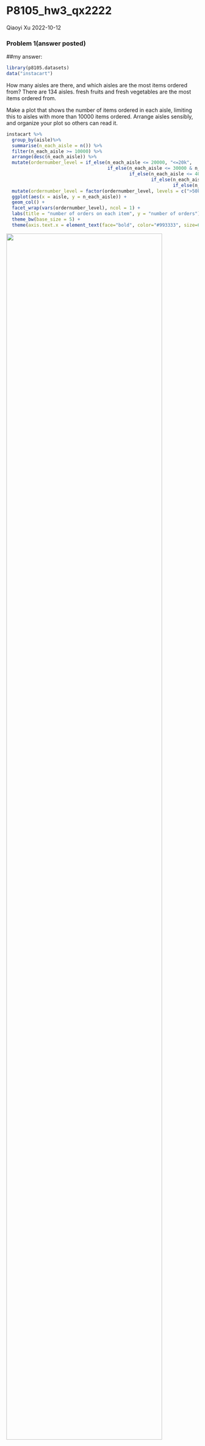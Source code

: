 P8105_hw3_qx2222
================
Qiaoyi Xu
2022-10-12

### Problem 1(answer posted)

\##my answer:

``` r
library(p8105.datasets)
data("instacart")
```

How many aisles are there, and which aisles are the most items ordered
from? There are 134 aisles. fresh fruits and fresh vegetables are the
most items ordered from.

Make a plot that shows the number of items ordered in each aisle,
limiting this to aisles with more than 10000 items ordered. Arrange
aisles sensibly, and organize your plot so others can read it.

``` r
instacart %>% 
  group_by(aisle)%>%
  summarise(n_each_aisle = n()) %>%
  filter(n_each_aisle >= 10000) %>%
  arrange(desc(n_each_aisle)) %>%
  mutate(ordernumber_level = if_else(n_each_aisle <= 20000, "<=20k",
                                     if_else(n_each_aisle <= 30000 & n_each_aisle > 20000, "20k-30k",
                                             if_else(n_each_aisle <= 40000 & n_each_aisle > 30000, "30k-40k",
                                                     if_else(n_each_aisle <= 50000 & n_each_aisle > 40000, "40k-50k",
                                                             if_else(n_each_aisle > 50000, ">50k", NA_character_))))))%>%
  mutate(ordernumber_level = factor(ordernumber_level, levels = c(">50k", "40k-50k", "30k-40k", "20k-30k","<=20k")))%>%
  ggplot(aes(x = aisle, y = n_each_aisle)) +
  geom_col() +
  facet_wrap(vars(ordernumber_level), ncol = 1) +
  labs(title = "number of orders on each item", y = "number of orders") +
  theme_bw(base_size = 5) +
  theme(axis.text.x = element_text(face="bold", color="#993333", size=6, angle=45))
```

<img src="P8105_hw3_qx2222_files/figure-gfm/unnamed-chunk-2-1.png" width="90%" />

\##answer:

#### Read in the data

``` r
instacart = 
  instacart %>% 
  as_tibble(instacart)
```

#### Answer questions about the data

This dataset contains 1384617 rows and 15 columns, with each row
resprenting a single product from an instacart order. Variables include
identifiers for user, order, and product; the order in which each
product was added to the cart. There are several order-level variables,
describing the day and time of the order, and number of days since prior
order. Then there are several item-specific variables, describing the
product name (e.g. Yogurt, Avocado), department (e.g. dairy and eggs,
produce), and aisle (e.g. yogurt, fresh fruits), and whether the item
has been ordered by this user in the past. In total, there are 39123
products found in 131209 orders from 131209 distinct users.

Below is a table summarizing the number of items ordered from aisle. In
total, there are 134 aisles, with fresh vegetables and fresh fruits
holding the most items ordered by far.

``` r
instacart %>% 
  count(aisle) %>% 
  arrange(desc(n))
```

    ## # A tibble: 134 × 2
    ##    aisle                              n
    ##    <chr>                          <int>
    ##  1 fresh vegetables              150609
    ##  2 fresh fruits                  150473
    ##  3 packaged vegetables fruits     78493
    ##  4 yogurt                         55240
    ##  5 packaged cheese                41699
    ##  6 water seltzer sparkling water  36617
    ##  7 milk                           32644
    ##  8 chips pretzels                 31269
    ##  9 soy lactosefree                26240
    ## 10 bread                          23635
    ## # … with 124 more rows

Next is a plot that shows the number of items ordered in each aisle.
Here, aisles are ordered by ascending number of items.

``` r
instacart %>% 
  count(aisle) %>% 
  filter(n > 10000) %>% 
  mutate(aisle = fct_reorder(aisle, n)) %>% 
  ggplot(aes(x = aisle, y = n)) + 
  geom_point() + 
  labs(title = "Number of items ordered in each aisle") +
  theme(axis.text.x = element_text(angle = 60, hjust = 1))
```

<img src="P8105_hw3_qx2222_files/figure-gfm/unnamed-chunk-5-1.png" width="90%" />

Our next table shows the three most popular items in aisles
`baking ingredients`, `dog food care`, and `packaged vegetables fruits`,
and includes the number of times each item is ordered in your table.

``` r
instacart %>% 
  filter(aisle %in% c("baking ingredients", "dog food care", "packaged vegetables fruits")) %>%
  group_by(aisle) %>% 
  count(product_name) %>% 
  mutate(rank = min_rank(desc(n))) %>% 
  filter(rank < 4) %>% 
  arrange(desc(n)) %>%
  knitr::kable()
```

| aisle                      | product_name                                  |    n | rank |
|:---------------------------|:----------------------------------------------|-----:|-----:|
| packaged vegetables fruits | Organic Baby Spinach                          | 9784 |    1 |
| packaged vegetables fruits | Organic Raspberries                           | 5546 |    2 |
| packaged vegetables fruits | Organic Blueberries                           | 4966 |    3 |
| baking ingredients         | Light Brown Sugar                             |  499 |    1 |
| baking ingredients         | Pure Baking Soda                              |  387 |    2 |
| baking ingredients         | Cane Sugar                                    |  336 |    3 |
| dog food care              | Snack Sticks Chicken & Rice Recipe Dog Treats |   30 |    1 |
| dog food care              | Organix Chicken & Brown Rice Recipe           |   28 |    2 |
| dog food care              | Small Dog Biscuits                            |   26 |    3 |

Finally is a table showing the mean hour of the day at which Pink Lady
Apples and Coffee Ice Cream are ordered on each day of the week. This
table has been formatted in an untidy manner for human readers. Pink
Lady Apples are generally purchased slightly earlier in the day than
Coffee Ice Cream, with the exception of day 5.

``` r
instacart %>%
  filter(product_name %in% c("Pink Lady Apples", "Coffee Ice Cream")) %>%
  group_by(product_name, order_dow) %>%
  summarize(mean_hour = mean(order_hour_of_day)) %>%
  spread(key = order_dow, value = mean_hour) %>%
  knitr::kable(digits = 2)
```

    ## `summarise()` has grouped output by 'product_name'. You can override using the
    ## `.groups` argument.

| product_name     |     0 |     1 |     2 |     3 |     4 |     5 |     6 |
|:-----------------|------:|------:|------:|------:|------:|------:|------:|
| Coffee Ice Cream | 13.77 | 14.32 | 15.38 | 15.32 | 15.22 | 12.26 | 13.83 |
| Pink Lady Apples | 13.44 | 11.36 | 11.70 | 14.25 | 11.55 | 12.78 | 11.94 |

### Problem 2

Load, tidy, and otherwise wrangle the data. Your final dataset should
include all originally observed variables and values; have useful
variable names;

include a weekday vs weekend variable; and encode data with reasonable
variable classes. Describe the resulting dataset (e.g. what variables
exist, how many observations, etc).

``` r
accel_data = read_csv("data/accel_data.csv") %>%
  janitor::clean_names() %>%
  pivot_longer(cols = "activity_1":"activity_1440", names_to = "time", values_to = "activities" )%>%
  separate(time, c("repeatedword","minute"), sep = "_") %>%
  select(-repeatedword) %>%
  arrange(minute) %>%
  mutate(minute = as.integer(minute)) %>%
  mutate(weekday_or_weekend = if_else(day %in% c("Saturday", "Sunday"), "weekend", "weekday" )) %>%
  mutate(weekday_or_weekend = factor(weekday_or_weekend))
```

    ## Rows: 35 Columns: 1443
    ## ── Column specification ────────────────────────────────────────────────────────
    ## Delimiter: ","
    ## chr    (1): day
    ## dbl (1442): week, day_id, activity.1, activity.2, activity.3, activity.4, ac...
    ## 
    ## ℹ Use `spec()` to retrieve the full column specification for this data.
    ## ℹ Specify the column types or set `show_col_types = FALSE` to quiet this message.

``` r
accel_data
```

    ## # A tibble: 50,400 × 6
    ##     week day_id day       minute activities weekday_or_weekend
    ##    <dbl>  <dbl> <chr>      <int>      <dbl> <fct>             
    ##  1     1      1 Friday         1       88.4 weekday           
    ##  2     1      2 Monday         1        1   weekday           
    ##  3     1      3 Saturday       1        1   weekend           
    ##  4     1      4 Sunday         1        1   weekend           
    ##  5     1      5 Thursday       1       47.4 weekday           
    ##  6     1      6 Tuesday        1       64.8 weekday           
    ##  7     1      7 Wednesday      1       71.1 weekday           
    ##  8     2      8 Friday         1      675   weekday           
    ##  9     2      9 Monday         1      291   weekday           
    ## 10     2     10 Saturday       1       64   weekend           
    ## # … with 50,390 more rows

Using your tidied dataset, aggregate across minutes to create a total
activity variable for each day, and create a table showing these totals.
Are any trends apparent?

``` r
totals_table = 
  accel_data %>% group_by(week, day) %>%
  summarize(total = sum(activities))
```

    ## `summarise()` has grouped output by 'week'. You can override using the
    ## `.groups` argument.

``` r
totals_table
```

    ## # A tibble: 35 × 3
    ## # Groups:   week [5]
    ##     week day         total
    ##    <dbl> <chr>       <dbl>
    ##  1     1 Friday    480543.
    ##  2     1 Monday     78828.
    ##  3     1 Saturday  376254 
    ##  4     1 Sunday    631105 
    ##  5     1 Thursday  355924.
    ##  6     1 Tuesday   307094.
    ##  7     1 Wednesday 340115.
    ##  8     2 Friday    568839 
    ##  9     2 Monday    295431 
    ## 10     2 Saturday  607175 
    ## # … with 25 more rows
